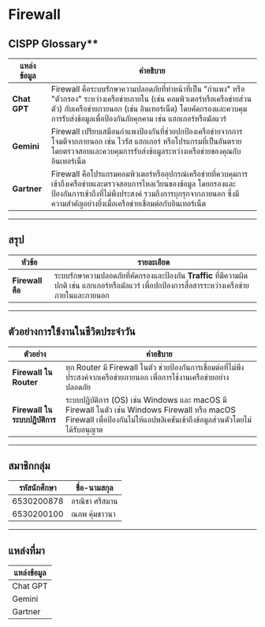 # **Firewall**

## CISPP Glossary**

| **แหล่งข้อมูล** | **คำอธิบาย** |
|------------------|---------------|
| **Chat GPT**     | Firewall คือระบบรักษาความปลอดภัยที่ทำหน้าที่เป็น "กำแพง" หรือ "ตัวกรอง" ระหว่างเครือข่ายภายใน (เช่น คอมพิวเตอร์หรือเครือข่ายส่วนตัว) กับเครือข่ายภายนอก (เช่น อินเทอร์เน็ต) โดยคัดกรองและควบคุมการรับส่งข้อมูลเพื่อป้องกันภัยคุกคาม เช่น แฮกเกอร์หรือมัลแวร์ |
| **Gemini**       | Firewall เปรียบเสมือนกำแพงป้องกันที่ช่วยปกป้องเครือข่ายจากการโจมตีจากภายนอก เช่น ไวรัส แฮกเกอร์ หรือโปรแกรมที่เป็นอันตราย โดยตรวจสอบและควบคุมการรับส่งข้อมูลระหว่างเครือข่ายของคุณกับอินเทอร์เน็ต |
| **Gartner**      | Firewall คือโปรแกรมคอมพิวเตอร์หรืออุปกรณ์เครือข่ายที่ควบคุมการเข้าถึงเครือข่ายและตรวจสอบการไหลเวียนของข้อมูล โดยกรองและป้องกันการเข้าถึงที่ไม่พึงประสงค์ รวมถึงการบุกรุกจากภายนอก ซึ่งมีความสำคัญอย่างยิ่งเมื่อเครือข่ายเชื่อมต่อกับอินเทอร์เน็ต |

---

## **สรุป**
| **หัวข้อ**      | **รายละเอียด** |
|------------------|-----------------|
| **Firewall คือ** | ระบบรักษาความปลอดภัยที่คัดกรองและป้องกัน **Traffic** ที่มีความผิดปกติ เช่น แฮกเกอร์หรือมัลแวร์ เพื่อปกป้องการสื่อสารระหว่างเครือข่ายภายในและภายนอก |

---

## **ตัวอย่างการใช้งานในชีวิตประจำวัน**

| **ตัวอย่าง**                 | **คำอธิบาย**                                                                                   |
|-------------------------------|-----------------------------------------------------------------------------------------------|
| **Firewall ใน Router**        | ทุก Router มี Firewall ในตัว ช่วยป้องกันการเชื่อมต่อที่ไม่พึงประสงค์จากเครือข่ายภายนอก เพื่อการใช้งานเครือข่ายอย่างปลอดภัย |
| **Firewall ในระบบปฏิบัติการ** | ระบบปฏิบัติการ (OS) เช่น Windows และ macOS มี Firewall ในตัว เช่น Windows Firewall หรือ macOS Firewall เพื่อป้องกันไม่ให้แอปพลิเคชันเข้าถึงข้อมูลส่วนตัวโดยไม่ได้รับอนุญาต |

---

## **สมาชิกกลุ่ม**
| **รหัสนักศึกษา** | **ชื่อ-นามสกุล**       |
|--------------------|-------------------------|
| 6530200878         | อรณิชา ศรีสมาน         |
| 6530200100         | ณภพ คุ้มชาวนา         |

---

## **แหล่งที่มา**

| **แหล่งข้อมูล** |
|------------------|
| Chat GPT         |
| Gemini           |
| Gartner          |
